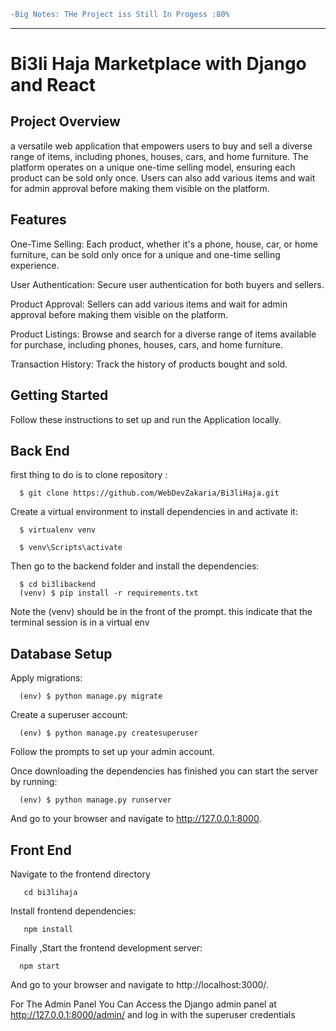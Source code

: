 ```diff
-Big Notes: THe Project iss Still In Progess :80%
```

<hr/>
<h1> Bi3li Haja Marketplace with Django and React </h1>

<h2>Project Overview</h2>

a versatile web application that empowers users to buy and sell a diverse range of items, including phones, houses, cars, and home furniture.
The platform operates on a unique one-time selling model,
ensuring each product can be sold only once. Users can also add various items and wait for admin approval before making them visible on the platform.

<h2>Features</h2>

One-Time Selling: Each product, whether it's a phone, house, car, or home furniture, can be sold only once for a unique and one-time selling experience.

User Authentication: Secure user authentication for both buyers and sellers.

Product Approval: Sellers can add various items and wait for admin approval before making them visible on the platform.

Product Listings: Browse and search for a diverse range of items available for purchase, including phones, houses, cars, and home furniture.

Transaction History: Track the history of products bought and sold.

<h2>Getting Started</h2>

Follow these instructions to set up and run the Application locally.

<h2>Back End </h2>

first thing to do is to clone repository :

      $ git clone https://github.com/WebDevZakaria/Bi3liHaja.git

Create a virtual environment to install dependencies in and activate it:

      $ virtualenv venv

      $ venv\Scripts\activate

Then go to the backend folder and install the dependencies:

      $ cd bi3libackend
      (venv) $ pip install -r requirements.txt

Note the (venv) should be in the front of the prompt. this indicate that the terminal session is in a virtual env

<h2>Database Setup</h2>

Apply migrations:

      (env) $ python manage.py migrate

Create a superuser account:

      (env) $ python manage.py createsuperuser

Follow the prompts to set up your admin account.

Once downloading the dependencies has finished you can start the server by running:

      (env) $ python manage.py runserver

And go to your browser and navigate to http://127.0.0.1:8000.

<h2>Front End </h2>

Navigate to the frontend directory

       cd bi3lihaja

Install frontend dependencies:

       npm install

Finally ,Start the frontend development server:

      npm start

And go to your browser and navigate to http://localhost:3000/.

For The Admin Panel You Can Access the Django admin panel at http://127.0.0.1:8000/admin/ and log in with the superuser credentials
